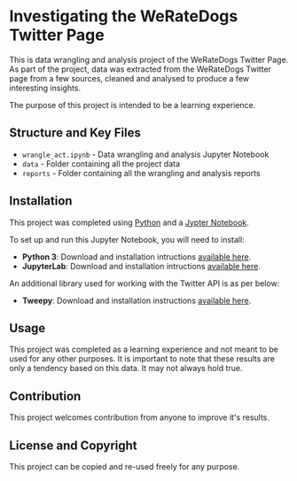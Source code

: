 # Investigating the WeRateDogs Twitter Page
This is data wrangling and analysis project of the WeRateDogs Twitter Page. 
As part of the project, data was extracted from the WeRateDogs Twitter page from a few sources, cleaned and analysed to produce a few interesting insights.

The purpose of this project is intended to be a learning experience.

## Structure and Key Files
- `wrangle_act.ipynb` - Data wrangling and analysis Jupyter Notebook
- `data` - Folder containing all the project data
- `reports` - Folder containing all the wrangling and analysis reports

## Installation
This project was completed using [Python](https://www.python.org/) and a [Jypter Notebook](https://jupyter.org/).

To set up and run this Jupyter Notebook, you will need to install:

- **Python 3**: Download and installation intructions [available here](https://www.python.org/downloads/).
- **JupyterLab**: Download and installation intructions [available here](https://jupyter.org/install).

An additional library used for working with the Twitter API is as per below:

- **Tweepy**: Download and installation instructions [available here](https://pypi.org/project/tweepy/).

## Usage
This project was completed as a learning experience and not meant to be used for any other purposes. It is important to note that these results are only a tendency based on this data. It may not always hold true.

## Contribution
This project welcomes contribution from anyone to improve it's results.

## License and Copyright
This project can be copied and re-used freely for any purpose.
